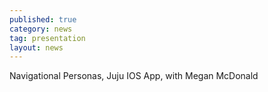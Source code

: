 ```yaml
---
published: true
category: news
tag: presentation
layout: news 
---
```


Navigational Personas, Juju IOS App, with Megan McDonald